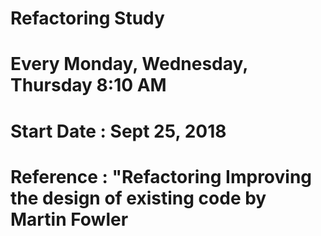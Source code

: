# Refactoring Study
# Every Monday, Wednesday, Thursday 8:10 AM
# Start Date : Sept 25, 2018
# Reference : "Refactoring Improving the design of existing code by Martin Fowler


